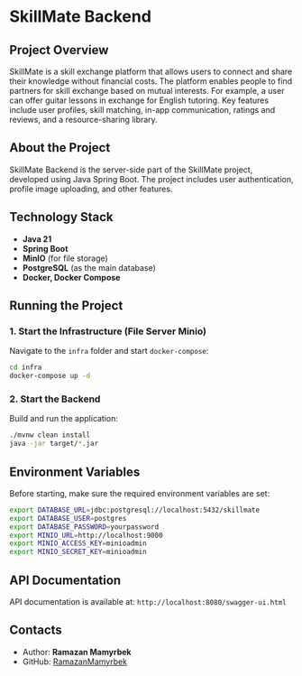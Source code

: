 # SkillMate Backend

## Project Overview

SkillMate is a skill exchange platform that allows users to connect and share their knowledge without financial costs. The platform enables people to find partners for skill exchange based on mutual interests. For example, a user can offer guitar lessons in exchange for English tutoring. Key features include user profiles, skill matching, in-app communication, ratings and reviews, and a resource-sharing library.

## About the Project

SkillMate Backend is the server-side part of the SkillMate project, developed using Java Spring Boot. The project includes user authentication, profile image uploading, and other features.

## Technology Stack

- **Java 21**
- **Spring Boot**
- **MinIO** (for file storage)
- **PostgreSQL** (as the main database)
- **Docker, Docker Compose**

## Running the Project

### 1. Start the Infrastructure (File Server Minio)

Navigate to the `infra` folder and start `docker-compose`:

```sh
cd infra
docker-compose up -d
```

### 2. Start the Backend

Build and run the application:

```sh
./mvnw clean install
java -jar target/*.jar
```

## Environment Variables

Before starting, make sure the required environment variables are set:

```sh
export DATABASE_URL=jdbc:postgresql://localhost:5432/skillmate
export DATABASE_USER=postgres
export DATABASE_PASSWORD=yourpassword
export MINIO_URL=http://localhost:9000
export MINIO_ACCESS_KEY=minioadmin
export MINIO_SECRET_KEY=minioadmin
```

## API Documentation

API documentation is available at: `http://localhost:8080/swagger-ui.html`

## Contacts

- Author: **Ramazan Mamyrbek**
- GitHub: [RamazanMamyrbek](https://github.com/RamazanMamyrbek)